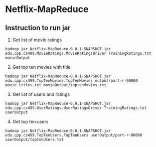 # Netflix-MapReduce

## Instruction to run jar

1. Get list of movie ratings

`hadoop jar Netflix-MapReduce-0.0.1-SNAPSHOT.jar edu.cpp.cs499.MovieRatings.MovieRatingsDriver TrainingRatings.txt movieOutput`

2. Get top ten movies with title 

`hadoop jar Netflix-MapReduce-0.0.1-SNAPSHOT.jar edu.cpp.cs499.TopTenMovies.TopTenMovies output/part-r-00000 movie_titles.txt movieOutput/toptenMovies.txt`

3. Get list of users and ratings

`hadoop jar Netflix-MapReduce-0.0.1-SNAPSHOT.jar edu.cpp.cs499.UserRatings.UserRatingsDriver TrainingRatings.txt userOutput`

4. Get top ten users

`hadoop jar Netflix-MapReduce-0.0.1-SNAPSHOT.jar edu.cpp.cs499.TopTenUsers.TopTenUsers userOutput/part-r-00000 userOutput/toptenUsers.txt`
